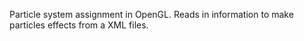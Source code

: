 Particle system assignment in OpenGL.
Reads in information to make particles effects from a XML files.
